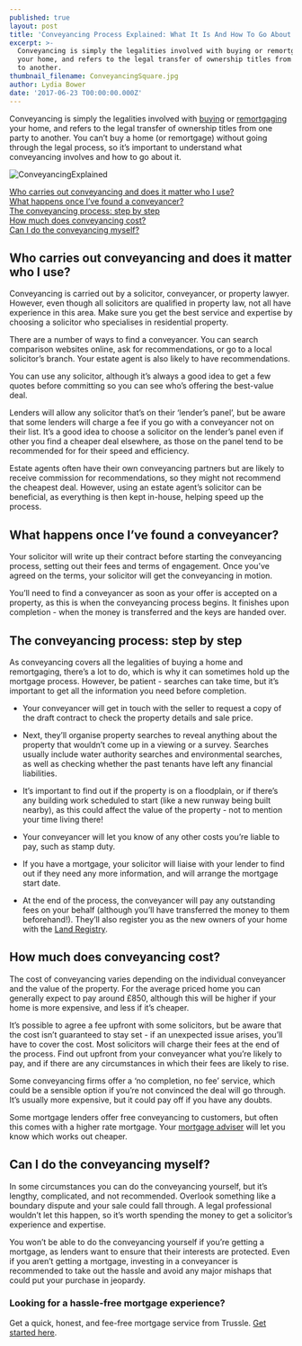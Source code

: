 ```yaml
---
published: true
layout: post
title: 'Conveyancing Process Explained: What It Is And How To Go About It'
excerpt: >-
  Conveyancing is simply the legalities involved with buying or remortgaging
  your home, and refers to the legal transfer of ownership titles from one party
  to another.  
thumbnail_filename: ConveyancingSquare.jpg
author: Lydia Bower
date: '2017-06-23 T00:00:00.000Z'
---
```

Conveyancing is simply the legalities involved with [buying](https://apply.trussle.com/affordability-calculator-offer-accepted) or [remortgaging](https://apply.trussle.com/remortgage-quick-check) your home, and refers to the legal transfer of ownership titles from one party to another. You can’t buy a home (or remortgage) without going through the legal process, so it’s important to understand what conveyancing involves and how to go about it. 

![ConveyancingExplained]({{site.baseurl}}/images/post_images/Conveyancing.jpg)

[Who carries out conveyancing and does it matter who I use?](#who-carries-out-conveyancing-and-does-it-matter-who-i-use)  
[What happens once I’ve found a conveyancer?](#what-happens-once-ive-found-a-conveyancer)  
[The conveyancing process: step by step](#the-conveyancing-process-step-by-step)  
[How much does conveyancing cost?](#how-much-does-conveyancing-cost)  
[Can I do the conveyancing myself?](#can-i-do-the-conveyancing-myself)  
 
## Who carries out conveyancing and does it matter who I use?
Conveyancing is carried out by a solicitor, conveyancer, or property lawyer. However, even though all solicitors are qualified in property law, not all have experience in this area. Make sure you get the best service and expertise by choosing a solicitor who specialises in residential property. 
 
There are a number of ways to find a conveyancer. You can search comparison websites online, ask for recommendations, or go to a local solicitor’s branch. Your estate agent is also likely to have recommendations. 
 
You can use any solicitor, although it’s always a good idea to get a few quotes before committing so you can see who’s offering the best-value deal. 
 
Lenders will allow any solicitor that’s on their ‘lender’s panel’, but be aware that some lenders will charge a fee if you go with a conveyancer not on their list. It’s a good idea to choose a solicitor on the lender’s panel even if other you find a cheaper deal elsewhere, as those on the panel tend to be recommended for for their speed and efficiency. 
 
Estate agents often have their own conveyancing partners but are likely to receive commission for recommendations, so they might not recommend the cheapest deal. However, using an estate agent’s solicitor can be beneficial, as everything is then kept in-house, helping speed up the process. 
 
## What happens once I’ve found a conveyancer?
Your solicitor will write up their contract before starting the conveyancing process, setting out their fees and terms of engagement. Once you’ve agreed on the terms, your solicitor will get the conveyancing in motion. 
 
You’ll need to find a conveyancer as soon as your offer is accepted on a property, as this is when the conveyancing process begins. It finishes upon completion - when the money is transferred and the keys are handed over.
 
## The conveyancing process: step by step
As conveyancing covers all the legalities of buying a home and remortgaging, there’s a lot to do, which is why it can sometimes hold up the mortgage process. However, be patient - searches can take time, but it’s important to get all the information you need before completion.
 
- Your conveyancer will get in touch with the seller to request a copy of the draft contract to check the property details and sale price.  
 
- Next, they’ll organise property searches to reveal anything about the property that wouldn’t come up in a viewing or a survey. Searches usually include water authority searches and environmental searches, as well as checking whether the past tenants have left any financial liabilities. 
 
- It’s important to find out if the property is on a floodplain, or if there’s any building work scheduled to start (like a new runway being built nearby), as this could affect the value of the property - not to mention your time living there!
 
- Your conveyancer will let you know of any other costs you’re liable to pay, such as stamp duty. 
 
- If you have a mortgage, your solicitor will liaise with your lender to find out if they need any more information, and will arrange the mortgage start date. 
 
- At the end of the process, the conveyancer will pay any outstanding fees on your behalf (although you’ll have transferred the money to them beforehand!). They’ll also register you as the new owners of your home with the [Land Registry](https://www.gov.uk/government/organisations/land-registry).

## How much does conveyancing cost?
The cost of conveyancing varies depending on the individual conveyancer and the value of the property. For the average priced home you can generally expect to pay around £850, although this will be higher if your home is more expensive, and less if it’s cheaper. 
 
It’s possible to agree a fee upfront with some solicitors, but be aware that the cost isn’t guaranteed to stay set - if an unexpected issue arises, you’ll have to cover the cost. Most solicitors will charge their fees at the end of the process. Find out upfront from your conveyancer what you’re likely to pay, and if there are any circumstances in which their fees are likely to rise. 
 
Some conveyancing firms offer a ‘no completion, no fee’ service, which could be a sensible option if you’re not convinced the deal will go through. It’s usually more expensive, but it could pay off if you have any doubts. 
 
Some mortgage lenders offer free conveyancing to customers, but often this comes with a higher rate mortgage. Your [mortgage adviser](https://trussle.com/?utm_source=blog&utm_medium=get-started-cta&utm_campaign=170503) will let you know which works out cheaper. 
 
## Can I do the conveyancing myself?
In some circumstances you can do the conveyancing yourself, but it’s lengthy, complicated, and not recommended. Overlook something like a boundary dispute and your sale could fall through. A legal professional wouldn’t let this happen, so it’s worth spending the money to get a solicitor’s experience and expertise. 
 
You won’t be able to do the conveyancing yourself if you’re getting a mortgage, as lenders want to ensure that their interests are protected. Even if you aren’t getting a mortgage, investing in a conveyancer is recommended to take out the hassle and avoid any major mishaps that could put your purchase in jeopardy.   
 
### Looking for a hassle-free mortgage experience?

Get a quick, honest, and fee-free mortgage service from Trussle. [Get started here](https://trussle.com/?utm_source=blog&utm_medium=get-started-cta&utm_campaign=170503).
